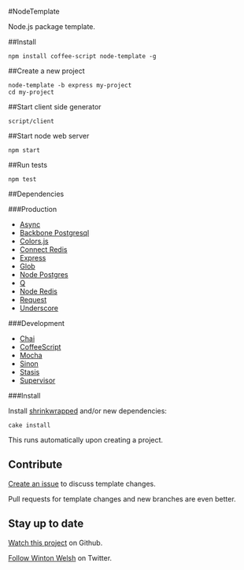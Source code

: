 #NodeTemplate

Node.js package template.

##Install

	npm install coffee-script node-template -g

##Create a new project

	node-template -b express my-project
	cd my-project

##Start client side generator

	script/client

##Start node web server

	npm start

##Run tests

	npm test

##Dependencies

###Production

* [Async](https://github.com/caolan/async)
* [Backbone Postgresql](https://github.com/winton/backbone-postgresql)
* [Colors.js](https://github.com/marak/colors.js)
* [Connect Redis](https://github.com/visionmedia/connect-redis)
* [Express](http://expressjs.com)
* [Glob](https://github.com/isaacs/node-glob)
* [Node Postgres](https://github.com/brianc/node-postgres)
* [Q](https://github.com/kriskowal/q)
* [Node Redis](https://github.com/mranney/node_redis)
* [Request](https://github.com/mikeal/request)
* [Underscore](http://documentcloud.github.com/underscore)

###Development

* [Chai](http://chaijs.com)
* [CoffeeScript](http://coffeescript.org)
* [Mocha](http://visionmedia.github.com/mocha)
* [Sinon](http://sinonjs.org)
* [Stasis](http://stasis.me)
* [Supervisor](https://github.com/isaacs/node-supervisor)

###Install

Install [shrinkwrapped](http://npmjs.org/doc/shrinkwrap.html) and/or new dependencies:

	cake install

This runs automatically upon creating a project.

## Contribute

[Create an issue](https://github.com/winton/node-template/issues/new) to discuss template changes.

Pull requests for template changes and new branches are even better.

## Stay up to date

[Watch this project](https://github.com/winton/node-template#) on Github.

[Follow Winton Welsh](http://twitter.com/intent/user?screen_name=wintonius) on Twitter.
